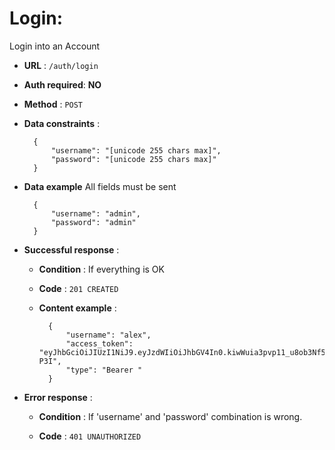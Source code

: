 # Login:

Login into an Account

+ **URL** : `/auth/login`

+ **Auth required**: **NO**

+ **Method** : `POST`

+ **Data constraints** : 


        {
            "username": "[unicode 255 chars max]",
            "password": "[unicode 255 chars max]"
        }


+ **Data example** All fields must be sent


        {
            "username": "admin",
            "password": "admin"
        }    


+ **Successful response** :
    
    + **Condition** : If everything is OK
    
    + **Code** : `201 CREATED`
    
    + **Content example** :
   
        
            {
                "username": "alex",
                "access_token": "eyJhbGciOiJIUzI1NiJ9.eyJzdWIiOiJhbGV4In0.kiwWuia3pvp11_u8ob3Nf5myJ8cxonSpPQXgBMb-P3I",
                "type": "Bearer "
            }
        
            
+ **Error response** :

    + **Condition** : If 'username' and 'password' combination is wrong.
    
    + **Code** : `401 UNAUTHORIZED`
